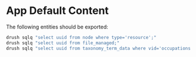 # App Default Content

The following entities should be exported:

```bash
drush sqlq "select uuid from node where type='resource';"
drush sqlq "select uuid from file_managed;"
drush sqlq "select uuid from taxonomy_term_data where vid='occupations';"
```
